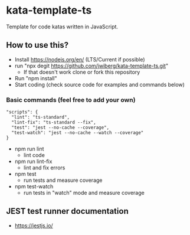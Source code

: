 # kata-template-ts
Template for code katas written in JavaScript. 

## How to use this?

* Install https://nodejs.org/en/ (LTS/Current if possible)
* run "npx degit https://github.com/jwiberg/kata-template-ts.git" 
  * If that doesn't work clone or fork this repository
* Run "npm install"
* Start coding (check source code for examples and commands below)

### Basic commands (feel free to add your own)
    "scripts": {
      "lint": "ts-standard",
      "lint-fix": "ts-standard --fix",
      "test": "jest --no-cache --coverage",
      "test-watch": "jest --no-cache --watch --coverage"
    }

* npm run lint
  * lint code
* npm run lint-fix
  * lint and fix errors
* npm test
  * run tests and measure coverage
* npm test-watch
  * run tests in "watch" mode and measure coverage
## JEST test runner documentation
* https://jestjs.io/


